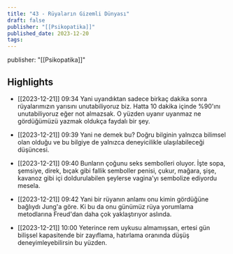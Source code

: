 ```yaml
---
title: "43 - Rüyaların Gizemli Dünyası"
draft: false
publisher: "[[Psikopatika]]"
published_date: 2023-12-20
tags:
---
```

publisher: "[[Psikopatika]]"


## Highlights
* [[2023-12-21]] 09:34  Yani uyandıktan sadece birkaç dakika sonra rüyalarımızın yarısını unutabiliyoruz biz. Hatta 10 dakika içinde %90'ını unutabiliyoruz eğer not almazsak. O yüzden uyanır uyanmaz ne gördüğümüzü yazmak oldukça faydalı bir şey.

* [[2023-12-21]] 09:39  Yani ne demek bu? Doğru bilginin yalnızca bilimsel olan olduğu ve bu bilgiye de yalnızca deneyicilikle ulaşılabileceği düşüncesi.

* [[2023-12-21]] 09:40  Bunların çoğunu seks sembolleri oluyor. İşte sopa, şemsiye, direk, bıçak gibi fallik semboller penisi, çukur, mağara, şişe, kavanoz gibi içi doldurulabilen şeylerse vagina'yı sembolize ediyordu mesela.

* [[2023-12-21]] 09:42  Yani bir rüyanın anlamı onu kimin gördüğüne bağlıydı Jung'a göre. Ki bu da onu günümüz rüya yorumlama metodlarına Freud'dan daha çok yaklaştırıyor aslında.

* [[2023-12-21]] 10:00  Yeterince rem uykusu almamışsan, ertesi gün bilişsel kapasitende bir zayıflama, hatırlama oranında düşüş deneyimleyebilirsin bu yüzden.

